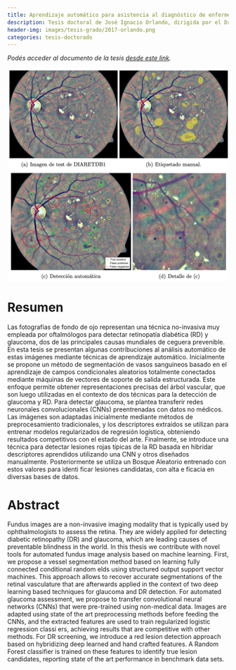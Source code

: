 ```yaml
---
title: Aprendizaje automático para asistencia al diagnóstico de enfermedades visuales basado en imágenes de fondo de ojo
description: Tesis doctoral de José Ignacio Orlando, dirigida por el Dr. Matthew Blaschko y la Dra. Mariana del Fresno
header-img: images/tesis-grado/2017-orlando.png
categories: tesis-doctorado
---
```

*Podés acceder al documento de la tesis [desde este link](https://www.ridaa.unicen.edu.ar/xmlui/bitstream/handle/123456789/1476/Orlando%2c%20Jos%c3%a9%20Ignacio.PDF?sequence=1&isAllowed=y).*


<div class="image-post-container">
    <img src="/images/tesis-grado/2017-orlando.png"/>
</div>

# Resumen

Las fotografías de fondo de ojo representan una técnica no-invasiva muy empleada por oftalmólogos para detectar retinopatía diabética (RD) y glaucoma, dos de las principales causas mundiales de ceguera prevenible. En esta tesis se presentan algunas contribuciones al análisis automático de estas imágenes mediante técnicas de aprendizaje automático. Inicialmente se propone un método de segmentación de vasos sanguíneos basado en el aprendizaje de campos condicionales aleatorios totalmente conectados mediante máquinas de vectores de soporte de salida estructurada. Este enfoque permite obtener representaciones precisas del árbol vascular, que son luego utilizadas en el contexto de dos técnicas para la detección de glaucoma y RD. Para detectar glaucoma, se plantea transferir redes neuronales convolucionales (CNNs) preentrenadas con datos no médicos. Las imágenes son adaptadas inicialmente mediante métodos de preprocesamiento tradicionales, y los descriptores extraídos se utilizan para entrenar modelos regularizados de regresión logística, obteniendo resultados competitivos con el estado del arte. Finalmente, se introduce una técnica para detectar lesiones rojas típicas de la RD basada en hibridar descriptores aprendidos utilizando una CNN y otros diseñados manualmente. Posteriormente se utiliza un Bosque Aleatorio entrenado con estos valores para identi ficar lesiones candidatas, con alta e ficacia en diversas bases de datos.

# Abstract

Fundus images are a non-invasive imaging modality that is typically used by ophthalmologists to assess the retina. They are widely applied for detecting diabetic retinopathy (DR) and glaucoma, which are leading causes of preventable blindness in the world. In this thesis we contribute with novel tools for automated fundus image analysis based on machine learning. First, we propose a vessel segmentation method based on learning fully connected conditional random elds using structured output support vector machines. This approach allows to recover accurate segmentations of the retinal vasculature that are afterwards applied in the context of two deep learning based techniques for glaucoma and DR detection. For automated glaucoma assessment, we propose to transfer convolutional neural networks (CNNs) that were pre-trained using non-medical data. Images are adapted using state of the art preprocessing methods before feeding the CNNs, and the extracted features are used to train regularized logistic regression classi ers, achieving results that are competitive with other methods. For DR screening, we introduce a red lesion detection approach based on hybridizing deep learned and hand crafted features. A Random Forest classifier is trained on these features to identify true lesion candidates, reporting state of the art performance in benchmark data sets.